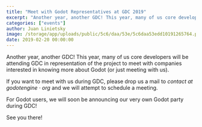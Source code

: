 ```yaml
---
title: "Meet with Godot Representatives at GDC 2019"
excerpt: "Another year, another GDC! This year, many of us core developers will be attending GDC in representation of the project to meet with companies interested in knowing more about Godot (or just meeting with us)."
categories: ["events"]
author: Juan Linietsky
image: /storage/app/uploads/public/5c6/daa/53e/5c6daa53edd10191265764.png
date: 2019-02-20 00:00:00
---
```


Another year, another GDC! This year, many of us core developers will be attending GDC in representation of the project to meet with companies interested in knowing more about Godot (or just meeting with us).

If you want to meet with us during GDC, please drop us a mail to *contact at godotengine · org* and we will attempt to schedule a meeting.

For Godot users, we will soon be announcing our very own Godot party during GDC!

See you there!